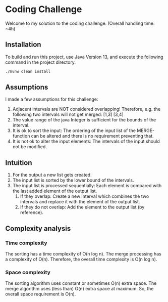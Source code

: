 # Coding Challenge

Welcome to my solution to the coding challenge.
(Overall handling time: ~4h)

## Installation

To build and run this project, use Java Version 13, and execute the following command in the project directory.

``` bash
./mvnw clean install
```

## Assumptions

I made a few assumptions for this challenge:

1. Adjacent intervals are NOT considered overlapping! Therefore, e.g. the following two intervals will not get
   merged: [1,3] [3,4]
2. The value range of the java Integer is sufficient for the bounds of the interval.
3. It is ok to sort the input: The ordering of the input list of the MERGE-function can be altered and there is no
   requirement preventing that.
4. It is not ok to alter the input elements: The intervals of the input should not be modified.

## Intuition

1. For the output a new list gets created.
2. The input list is sorted by the lower bound of the intervals.
3. The input list is processed sequentially: Each element is compared with the last added element of the output list.
    1. If they overlap: Create a new interval which combines the two intervals and replace it with the element of the
       output list.
    2. If they do not overlap: Add the element to the output list (by reference).

## Complexity analysis

### Time complexity

The sorting has a time complexity of O(n log n).
The merge processing has a complexity of O(n).
Therefore, the overall time complexity is O(n log n).

### Space complexity

The sorting algorithm uses constant or sometimes O(n) extra space.
The merge algorithm uses (less than) O(n) extra space at maximum.
So, the overall space requirement is O(n).
